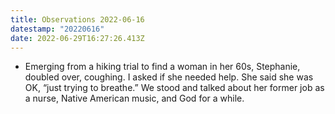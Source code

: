 ```yaml
---
title: Observations 2022-06-16
datestamp: "20220616"
date: 2022-06-29T16:27:26.413Z
---
```

- Emerging from a hiking trial to find a woman in her 60s, Stephanie, doubled over, coughing. I asked if she needed help. She said she was OK, “just trying to breathe.” We stood and talked about her former job as a nurse, Native American music, and God for a while.